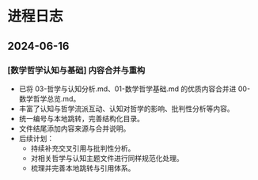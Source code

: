 # 进程日志

## 2024-06-16

### [数学哲学认知与基础] 内容合并与重构

- 已将 03-哲学与认知分析.md、01-数学哲学基础.md 的优质内容合并进 00-数学哲学总览.md。
- 丰富了认知与哲学流派互动、认知对哲学的影响、批判性分析等内容。
- 统一编号与本地跳转，完善结构化目录。
- 文件结尾添加内容来源与合并说明。
- 后续计划：
  - 持续补充交叉引用与批判性分析。
  - 对相关哲学与认知主题文件进行同样规范化处理。
  - 梳理并完善本地跳转与引用体系。

